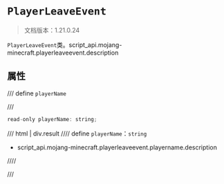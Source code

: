 # `PlayerLeaveEvent`

> 文档版本：1.21.0.24

`PlayerLeaveEvent`类。script_api.mojang-minecraft.playerleaveevent.description

## 属性

/// define
`playerName`


///

```js
read-only playerName: string;
```

/// html | div.result
//// define
`playerName`：`string`

- script_api.mojang-minecraft.playerleaveevent.playername.description


////

///

